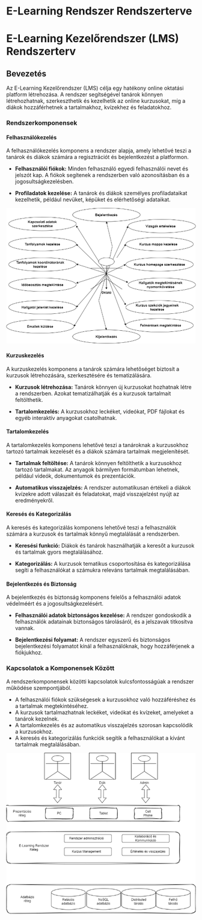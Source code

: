 
# E-Learning Rendszer Rendszerterve

# E-Learning Kezelőrendszer (LMS) Rendszerterv

## Bevezetés
Az E-Learning Kezelőrendszer (LMS) célja egy hatékony online oktatási platform létrehozása. A rendszer segítségével tanárok könnyen létrehozhatnak, szerkeszthetik és kezelhetik az online kurzusokat, míg a diákok hozzáférhetnek a tartalmakhoz, kvízekhez és feladatokhoz.

### Rendszerkomponensek

#### Felhasználókezelés
A felhasználókezelés komponens a rendszer alapja, amely lehetővé teszi a tanárok és diákok számára a regisztrációt és bejelentkezést a platformon. 

- **Felhasználói fiókok:** Minden felhasználó egyedi felhasználói nevet és jelszót kap. A fiókok segítenek a rendszerben való azonosításban és a jogosultságkezelésben.

- **Profiladatok kezelése:** A tanárok és diákok személyes profiladataikat kezelhetik, például nevüket, képüket és elérhetőségi adataikat.

![teacher](teacher.png)

#### Kurzuskezelés
A kurzuskezelés komponens a tanárok számára lehetőséget biztosít a kurzusok létrehozására, szerkesztésére és tematizálására.

- **Kurzusok létrehozása:** Tanárok könnyen új kurzusokat hozhatnak létre a rendszerben. Azokat tematizálhatják és a kurzusok tartalmait feltölthetik.

- **Tartalomkezelés:** A kurzusokhoz leckéket, videókat, PDF fájlokat és egyéb interaktív anyagokat csatolhatnak.

#### Tartalomkezelés
A tartalomkezelés komponens lehetővé teszi a tanároknak a kurzusokhoz tartozó tartalmak kezelését és a diákok számára tartalmak megjelenítését.

- **Tartalmak feltöltése:** A tanárok könnyen feltölthetik a kurzusokhoz tartozó tartalmakat. Az anyagok bármilyen formátumban lehetnek, például videók, dokumentumok és prezentációk.

- **Automatikus visszajelzés:** A rendszer automatikusan értékeli a diákok kvízekre adott válaszait és feladatokat, majd visszajelzést nyújt az eredményekről.

#### Keresés és Kategorizálás
A keresés és kategorizálás komponens lehetővé teszi a felhasználók számára a kurzusok és tartalmak könnyű megtalálását a rendszerben.

- **Keresési funkció:** Diákok és tanárok használhatják a keresőt a kurzusok és tartalmak gyors megtalálásához.

- **Kategorizálás:** A kurzusok tematikus csoportosítása és kategorizálása segíti a felhasználókat a számukra releváns tartalmak megtalálásában.

#### Bejelentkezés és Biztonság
A bejelentkezés és biztonság komponens felelős a felhasználói adatok védelméért és a jogosultságkezelésért.

- **Felhasználói adatok biztonságos kezelése:** A rendszer gondoskodik a felhasználók adatainak biztonságos tárolásáról, és a jelszavak titkosítva vannak.

- **Bejelentkezési folyamat:** A rendszer egyszerű és biztonságos bejelentkezési folyamatot kínál a felhasználóknak, hogy hozzáférjenek a fiókjukhoz.

### Kapcsolatok a Komponensek Között

A rendszerkomponensek közötti kapcsolatok kulcsfontosságúak a rendszer működése szempontjából.

- A felhasználói fiókok szükségesek a kurzusokhoz való hozzáféréshez és a tartalmak megtekintéséhez.
- A kurzusok tartalmazhatnak leckéket, videókat és kvízeket, amelyeket a tanárok kezelnek.
- A tartalomkezelés és az automatikus visszajelzés szorosan kapcsolódik a kurzusokhoz.
- A keresés és kategorizálás funkciók segítik a felhasználókat a kívánt tartalmak megtalálásában.

![communicate](communication.png)